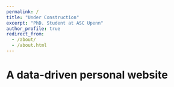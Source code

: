 ```yaml
---
permalink: /
title: "Under Construction"
excerpt: "PhD. Student at ASC Upenn"
author_profile: true
redirect_from: 
  - /about/
  - /about.html
---
```



A data-driven personal website
======

